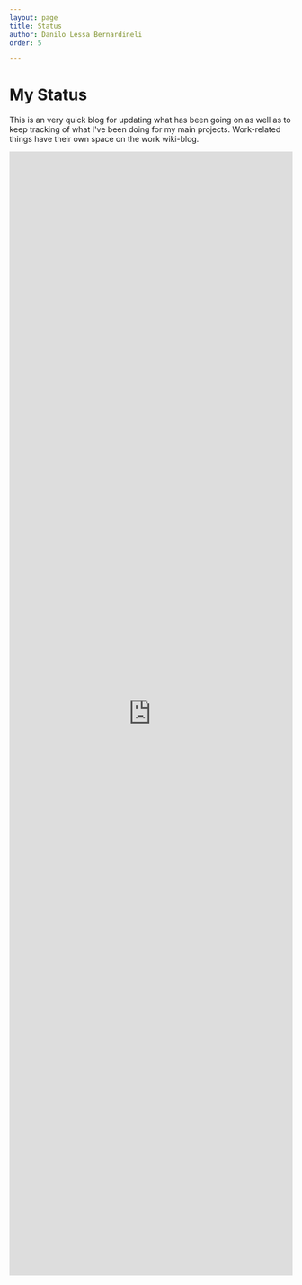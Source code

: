 ```yaml
---
layout: page
title: Status
author: Danilo Lessa Bernardineli
order: 5

---
```



# My Status

This is an very quick blog for updating what has been going on as well as to keep tracking of what I've been doing for my main projects. Work-related things have their own space on the work wiki-blog.

<iframe src="https://www.rainviewer.com/map.html?loc=-23.5714,-46.6651,12&oFa=0&oC=1&oU=0&oCS=1&oF=1&oAP=0&rmt=4&c=1&o=50&lm=0&th=1&sm=1&sn=1" width="100%" frameborder="0" style="border:0;height:50vh;" allowfullscreen></iframe>

